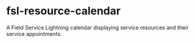 # fsl-resource-calendar
A Field Service Lightning calendar displaying service resources and their service appointments.
